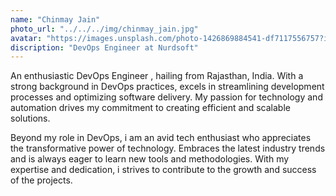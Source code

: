 ```yaml
---
name: "Chinmay Jain"
photo_url: "../../../img/chinmay_jain.jpg"
avatar: "https://images.unsplash.com/photo-1426869884541-df7117556757?ixlib=rb-0.3.5&ixid=eyJhcHBfaWQiOjEyMDd9&s=6f3f4a6f359875679161702e81f2337a&auto=format&fit=crop&w=160&q=80"
discription: "DevOps Engineer at Nurdsoft"
---
```


An enthusiastic DevOps Engineer , hailing from Rajasthan, India. With a strong background in DevOps practices, excels in streamlining development processes and optimizing software delivery. My passion for technology and automation drives my commitment to creating efficient and scalable solutions.

Beyond my role in DevOps, i am an avid tech enthusiast who appreciates the transformative power of technology. Embraces the latest industry trends and is always eager to learn new tools and methodologies. With my expertise and dedication, i strives to contribute to the growth and success of the projects.